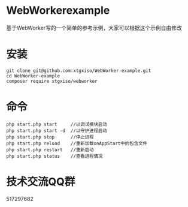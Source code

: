 WebWorkerexample
========
基于WebWorker写的一个简单的参考示例，大家可以根据这个示例自由修改

安装
========

```
git clone git@github.com:xtgxiso/WebWorker-example.git
cd WebWorker-example
composer require xtgxiso/webworker
```
命令
========

```
php start.php start     //以调试模块启动 
php start.php start -d  //以守护进程启动
php start.php stop      //停止进程
php start.php reload    //重新加载onAppStart中的包含文件
php start.php restart   //重新启动
php start.php status    //查看进程情况
```

技术交流QQ群
========
517297682
